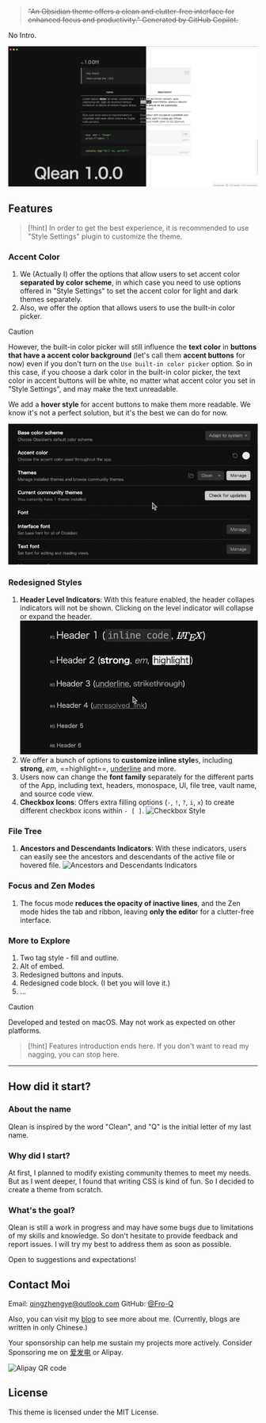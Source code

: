 > ~~"An Obsidian theme offers a clean and clutter-free interface for enhanced focus and productivity."
> Generated by GitHub Copilot.~~

No Intro.

![Qlean](assets/Qlean.png)

## Features

> [!hint]
> In order to get the best experience, it is recommended to use "Style Settings" plugin to customize the theme.

### Accent Color

1. We (Actually I) offer the options that allow users to set accent color **separated by color scheme**, in which case you need to use options offered in "Style Settings" to set the accent color for light and dark themes separately.
2. Also, we offer the option that allows users to use the built-in color picker.

> [!caution]
> However, the built-in color picker will still influence the **text color** in **buttons that have a accent color background** (let's call them **accent buttons** for now) even if you don't turn on the `Use built-in color picker` option. So in this case, if you choose a dark color in the built-in color picker, the text color in accent buttons will be white, no matter what accent color you set in "Style Settings", and may make the text unreadable.
>
> We add a **hover style** for accent buttons to make them more readable. We know it's not a perfect solution, but it's the best we can do for now.

![Solution for accent button](assets/solution_for_accent_button.gif)

### Redesigned Styles

1. **Header Level Indicators**: With this feature enabled, the header collapes indicators will not be shown. Clicking on the level indicator will collapse or expand the header.
![Header Level Indicators](assets/header_level_indicator.gif)
2. We offer a bunch of options to **customize inline style**s, including **strong**, _em_, ==highlight==, <u>underline</u> and more.
3. Users now can change the **font family** separately for the different parts of the App, including text, headers, monospace, UI, file tree, vault name, and source code view.
4. **Checkbox Icons**: Offers extra filling options (`-`, `!`, `?`, `i`, `x`) to create different checkbox icons within `- [ ]`.
![Checkbox Style](checkbox_style.png)

### File Tree

1. **Ancestors and Descendants Indicators**: With these indicators, users can easily see the ancestors and descendants of the active file or hovered file.
![Ancestors and Descendants Indicators](ancestors_and_descendants_indicators.gif)

### Focus and Zen Modes

1. The focus mode **reduces the opacity of inactive lines**, and the Zen mode hides the tab and ribbon, leaving **only the edito**r for a clutter-free interface.

### More to Explore

1. Two tag style - fill and outline.
2. Alt of embed.
3. Redesigned buttons and inputs.
4. Redesigned code block. (I bet you will love it.)
5. ...

> [!caution]
> Developed and tested on macOS. May not work as expected on other platforms.

> [!hint]
> Features introduction ends here. If you don't want to read my nagging, you can stop here.

---

## How did it start?

### About the name

Qlean is inspired by the word "Clean", and "Q" is the initial letter of my last name.

### Why did I start?

At first, I planned to modify existing community themes to meet my needs. But as I went deeper, I found that writing CSS is kind of fun. So I decided to create a theme from scratch.

### What's the goal?

Qlean is still a work in progress and may have some bugs due to limitations of my skills and knowledge. So don't hesitate to provide feedback and report issues. I will try my best to address them as soon as possible.

Open to suggestions and expectations!

## Contact Moi

Email: qingzhengye@outlook.com
GitHub: [@Fro-Q](https://github.com/Fro-Q)

Also, you can visit my [blog](https://fro-blo.com/) to see more about me. (Currently, blogs are written in only Chinese.)

Your sponsorship can help me sustain my projects more actively. Consider Sponsoring me on [爱发电](https://afdian.net/a/fro-q) or Alipay.

![Alipay QR code](alipay_qrcode.png)

## License

This theme is licensed under the MIT License.
